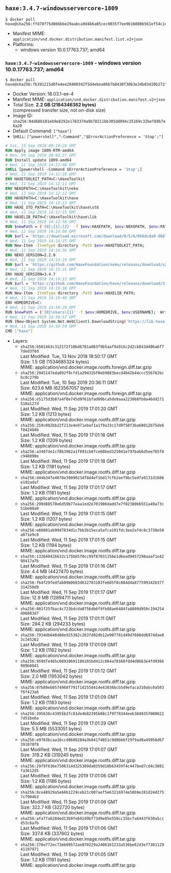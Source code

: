 ## `haxe:3.4.7-windowsservercore-1809`

```console
$ docker pull haxe@sha256:ffd78f75d866bbe29aabca9d4b6a05cec0035f7ee9b16080b561ef54c1ef0bae
```

-	Manifest MIME: `application/vnd.docker.distribution.manifest.list.v2+json`
-	Platforms:
	-	windows version 10.0.17763.737; amd64

### `haxe:3.4.7-windowsservercore-1809` - windows version 10.0.17763.737; amd64

```console
$ docker pull haxe@sha256:fb391215d0fe4ee28480342f5d4ebea86b7b8430f3063e34b83d20b272f45a77
```

-	Docker Version: 18.03.1-ee-4
-	Manifest MIME: `application/vnd.docker.distribution.manifest.v2+json`
-	Total Size: **2.2 GB (2184346362 bytes)**  
	(compressed transfer size, not on-disk size)
-	Image ID: `sha256:04d68b181eb9e8292e1783374a9b78211bb305dd094c25169c32bef69b7e6a20`
-	Default Command: `["haxe"]`
-	`SHELL`: `["powershell","-Command","$ErrorActionPreference = 'Stop';"]`

```dockerfile
# Sat, 15 Sep 2018 09:10:26 GMT
RUN Apply image 1809-RTM-amd64
# Mon, 09 Sep 2019 20:03:27 GMT
RUN Install update 1809-amd64
# Wed, 11 Sep 2019 14:12:08 GMT
SHELL [powershell -Command $ErrorActionPreference = 'Stop';]
# Wed, 11 Sep 2019 14:12:10 GMT
ENV HAXETOOLKIT_PATH=C:\HaxeToolkit
# Wed, 11 Sep 2019 14:12:11 GMT
ENV NEKOPATH=C:\HaxeToolkit\neko
# Wed, 11 Sep 2019 14:12:12 GMT
ENV HAXEPATH=C:\HaxeToolkit\haxe
# Wed, 11 Sep 2019 14:12:13 GMT
ENV HAXE_STD_PATH=C:\HaxeToolkit\haxe\std
# Wed, 11 Sep 2019 14:12:15 GMT
ENV HAXELIB_PATH=C:\HaxeToolkit\haxe\lib
# Wed, 11 Sep 2019 14:12:56 GMT
RUN $newPath = ('{0};{1};{2}' -f $env:HAXEPATH, $env:NEKOPATH, $env:PATH); 	Write-Host ('Updating PATH: {0}' -f $newPath); 	[Environment]::SetEnvironmentVariable('PATH', $newPath, [EnvironmentVariableTarget]::Machine);
# Wed, 11 Sep 2019 14:14:08 GMT
RUN $url = 'https://download.microsoft.com/download/0/5/6/056dcda9-d667-4e27-8001-8a0c6971d6b1/vcredist_x86.exe'; 	Write-Host ('Downloading {0} ...' -f $url); 	[Net.ServicePointManager]::SecurityProtocol = [Net.SecurityProtocolType]::Tls12; 	Invoke-WebRequest -Uri $url -OutFile 'vcredist_x86.exe'; 		Write-Host 'Verifying sha256 (89f4e593ea5541d1c53f983923124f9fd061a1c0c967339109e375c661573c17) ...'; 	if ((Get-FileHash vcredist_x86.exe -Algorithm sha256).Hash -ne '89f4e593ea5541d1c53f983923124f9fd061a1c0c967339109e375c661573c17') { 		Write-Host 'FAILED!'; 		exit 1; 	}; 		Write-Host 'Installing ...'; 	Start-Process -FilePath "vcredist_x86.exe" -ArgumentList "/Q" -Wait; 		Write-Host 'Removing installer...'; 	Remove-Item .\vcredist_x86.exe; 		Write-Host 'Complete.';
# Wed, 11 Sep 2019 14:14:35 GMT
RUN New-Item -ItemType directory -Path $env:HAXETOOLKIT_PATH;
# Wed, 11 Sep 2019 14:14:36 GMT
ENV NEKO_VERSION=2.2.0
# Wed, 11 Sep 2019 14:15:19 GMT
RUN $url = 'https://github.com/HaxeFoundation/neko/releases/download/v2-2-0/neko-2.2.0-win.zip'; 	Write-Host ('Downloading {0} ...' -f $url); 	[Net.ServicePointManager]::SecurityProtocol = [Net.SecurityProtocolType]::Tls12; 	Invoke-WebRequest -Uri $url -OutFile 'neko.zip'; 		Write-Host 'Verifying sha256 (93d7ca96698a6825f38ca8eea49e2e6b691c0849270174f6c1bd531290db8d69) ...'; 	if ((Get-FileHash neko.zip -Algorithm sha256).Hash -ne '93d7ca96698a6825f38ca8eea49e2e6b691c0849270174f6c1bd531290db8d69') { 		Write-Host 'FAILED!'; 		exit 1; 	}; 		Write-Host 'Expanding ...'; 	New-Item -ItemType directory -Path tmp; 	Expand-Archive -Path neko.zip -DestinationPath tmp; 	if (Test-Path tmp\neko.exe) { Move-Item tmp $env:NEKOPATH } 	else { Move-Item (Resolve-Path tmp\neko* | Select -ExpandProperty Path) $env:NEKOPATH }; 		Write-Host 'Removing ...'; 	Remove-Item -Path neko.zip, tmp -Force -Recurse -ErrorAction Ignore; 		Write-Host 'Verifying install ...'; 	Write-Host '  neko -version'; neko -version; 		Write-Host 'Complete.';
# Wed, 11 Sep 2019 14:15:21 GMT
ENV HAXE_VERSION=3.4.7
# Wed, 11 Sep 2019 14:19:13 GMT
RUN $url = 'https://github.com/HaxeFoundation/haxe/releases/download/3.4.7/haxe-3.4.7-win64.zip'; 	Write-Host ('Downloading {0} ...' -f $url); 	[Net.ServicePointManager]::SecurityProtocol = [Net.SecurityProtocolType]::Tls12; 	Invoke-WebRequest -Uri $url -OutFile haxe.zip; 		Write-Host 'Verifying sha256 (609acdcb58a2253e357487d495ffe19e9034165f3102f8716ca968afbee8f1b2) ...'; 	if ((Get-FileHash haxe.zip -Algorithm sha256).Hash -ne '609acdcb58a2253e357487d495ffe19e9034165f3102f8716ca968afbee8f1b2') { 		Write-Host 'FAILED!'; 		exit 1; 	}; 		Write-Host 'Expanding ...'; 	New-Item -ItemType directory -Path tmp; 	Expand-Archive -Path haxe.zip -DestinationPath tmp; 	if (Test-Path tmp\haxe.exe) { Move-Item tmp $env:HAXEPATH } 	else { Move-Item (Resolve-Path tmp\haxe* | Select -ExpandProperty Path) $env:HAXEPATH }; 		Write-Host 'Removing ...'; 	Remove-Item -Path haxe.zip, tmp -Force -Recurse -ErrorAction Ignore; 		Write-Host 'Verifying install ...'; 	Write-Host '  haxe -version'; haxe -version; 	Write-Host '  haxelib version'; haxelib version; 		Write-Host 'Complete.';
# Wed, 11 Sep 2019 14:19:38 GMT
RUN New-Item -ItemType directory -Path $env:HAXELIB_PATH;
# Wed, 11 Sep 2019 14:19:40 GMT
ENV HOMEDRIVE=C:
# Wed, 11 Sep 2019 14:50:29 GMT
RUN $newPath = ('{0}\Users\{1}' -f $env:HOMEDRIVE, $env:USERNAME); 	Write-Host ('Updating HOMEPATH: {0}' -f $newPath); 	[Environment]::SetEnvironmentVariable('HOMEPATH', $newPath, [EnvironmentVariableTarget]::Machine);
# Wed, 11 Sep 2019 14:50:57 GMT
RUN (New-Object System.Net.WebClient).DownloadString('https://lib.haxe.org') >$null
# Wed, 11 Sep 2019 14:50:59 GMT
CMD ["haxe"]
```

-	Layers:
	-	`sha256:65014b3c312172f10bd6701a063f9b5aaf9a916c2d2cb843d406a6f77ded3f8d`  
		Last Modified: Tue, 13 Nov 2018 18:50:17 GMT  
		Size: 1.5 GB (1534685324 bytes)  
		MIME: application/vnd.docker.image.rootfs.foreign.diff.tar.gzip
	-	`sha256:2945147eda092f9cfd1a29432bf0eb9083becd4042b44ccc556762bcbc0c279b`  
		Last Modified: Tue, 10 Sep 2019 20:36:11 GMT  
		Size: 623.6 MB (623567057 bytes)  
		MIME: application/vnd.docker.image.rootfs.foreign.diff.tar.gzip
	-	`sha256:e5175d3b87a4f0e745d9f61bfad09bca5de9aaa223068fb8a46dd271510a127d`  
		Last Modified: Wed, 11 Sep 2019 17:01:20 GMT  
		Size: 1.2 KB (1213 bytes)  
		MIME: application/vnd.docker.image.rootfs.diff.tar.gzip
	-	`sha256:259c082bb22f213e4e971ebaf1a1f9a33c17d9f50f3ba68012b75de6f042484b`  
		Last Modified: Wed, 11 Sep 2019 17:01:18 GMT  
		Size: 1.2 KB (1209 bytes)  
		MIME: application/vnd.docker.image.rootfs.diff.tar.gzip
	-	`sha256:a3407de1cf8b3962a1f893cb8fce60bed325041e797bab6d5ee765f8c948890e`  
		Last Modified: Wed, 11 Sep 2019 17:01:18 GMT  
		Size: 1.2 KB (1181 bytes)  
		MIME: application/vnd.docker.image.rootfs.diff.tar.gzip
	-	`sha256:d44b34fe4078e39090234f8d4ef1bd17cfb2eef9bc5edfa9131d1606e192adaf`  
		Last Modified: Wed, 11 Sep 2019 17:01:17 GMT  
		Size: 1.2 KB (1181 bytes)  
		MIME: application/vnd.docker.image.rootfs.diff.tar.gzip
	-	`sha256:299d88570e6d59b77eaa1ed2e701906dadd7e7f02380b6551a49a73c51be08a0`  
		Last Modified: Wed, 11 Sep 2019 17:01:15 GMT  
		Size: 1.2 KB (1207 bytes)  
		MIME: application/vnd.docker.image.rootfs.diff.tar.gzip
	-	`sha256:e88001ab99d7834d1c7bb3b15eca5afca191fdc3ee2af4c8c3738e50a071e9c8`  
		Last Modified: Wed, 11 Sep 2019 17:01:15 GMT  
		Size: 1.2 KB (1194 bytes)  
		MIME: application/vnd.docker.image.rootfs.diff.tar.gzip
	-	`sha256:13264042b632c175b6570cc99f87031156e1d6ead9457298aaaf1e4298417a7b`  
		Last Modified: Wed, 11 Sep 2019 17:01:16 GMT  
		Size: 4.4 MB (4427470 bytes)  
		MIME: application/vnd.docker.image.rootfs.diff.tar.gzip
	-	`sha256:f64f29fedfab89b0603d632783103fe605f8c884d4a877599342b37f314258d9`  
		Last Modified: Wed, 11 Sep 2019 17:01:17 GMT  
		Size: 12.9 MB (12894711 bytes)  
		MIME: application/vnd.docker.image.rootfs.diff.tar.gzip
	-	`sha256:081f25fbac4c723bdcda8756db6f9fb88ae6484fa8809d959c194254d06803d7`  
		Last Modified: Wed, 11 Sep 2019 17:01:11 GMT  
		Size: 294.2 KB (294233 bytes)  
		MIME: application/vnd.docker.image.rootfs.diff.tar.gzip
	-	`sha256:7934db648d88e925382c2637d02db12e907781d49d7608dd6974dae03c245262`  
		Last Modified: Wed, 11 Sep 2019 17:01:09 GMT  
		Size: 1.2 KB (1162 bytes)  
		MIME: application/vnd.docker.image.rootfs.diff.tar.gzip
	-	`sha256:959dfe485c08910691186101bd412c864a70160fdd4d8663e4fd9366989b8041`  
		Last Modified: Wed, 11 Sep 2019 17:01:12 GMT  
		Size: 2.0 MB (1953042 bytes)  
		MIME: application/vnd.docker.image.rootfs.diff.tar.gzip
	-	`sha256:07b89eb0574968f791f1d2558414e43036bcb5d9efaca310abc0a503f6f423a6`  
		Last Modified: Wed, 11 Sep 2019 17:01:09 GMT  
		Size: 1.2 KB (1183 bytes)  
		MIME: application/vnd.docker.image.rootfs.diff.tar.gzip
	-	`sha256:295638c43955b2fc81de4b82395b08c1f9f78344eeb384935f0008227d51be6a`  
		Last Modified: Wed, 11 Sep 2019 17:01:29 GMT  
		Size: 5.5 MB (5533051 bytes)  
		MIME: application/vnd.docker.image.rootfs.diff.tar.gzip
	-	`sha256:e9763bcaa16ccd8608284a3b041f4851c9d8bb6f29f9ad8a49956d67391070f8`  
		Last Modified: Wed, 11 Sep 2019 17:01:07 GMT  
		Size: 319.2 KB (319245 bytes)  
		MIME: application/vnd.docker.image.rootfs.diff.tar.gzip
	-	`sha256:29f9f636e7506314d325389da0359d10b63459f4c447bed7cd4c3801fa3612d5`  
		Last Modified: Wed, 11 Sep 2019 17:01:06 GMT  
		Size: 1.2 KB (1186 bytes)  
		MIME: application/vnd.docker.image.rootfs.diff.tar.gzip
	-	`sha256:8ce48929a5e66b1229ceb21c007aef5e63216974e50b9e281d24d2757cf904b3`  
		Last Modified: Wed, 11 Sep 2019 17:01:06 GMT  
		Size: 322.7 KB (322720 bytes)  
		MIME: application/vnd.docker.image.rootfs.diff.tar.gzip
	-	`sha256:afa77a6284ed13b9fe692d9bf73d9e85e558cc35bcfa6443f630a5ccd53c6a7b`  
		Last Modified: Wed, 11 Sep 2019 17:01:06 GMT  
		Size: 337.6 KB (337602 bytes)  
		MIME: application/vnd.docker.image.rootfs.diff.tar.gzip
	-	`sha256:276e772ec73eb09572ae870229a2406161233a536be62d3ef730112941197971`  
		Last Modified: Wed, 11 Sep 2019 17:01:05 GMT  
		Size: 1.2 KB (1191 bytes)  
		MIME: application/vnd.docker.image.rootfs.diff.tar.gzip
